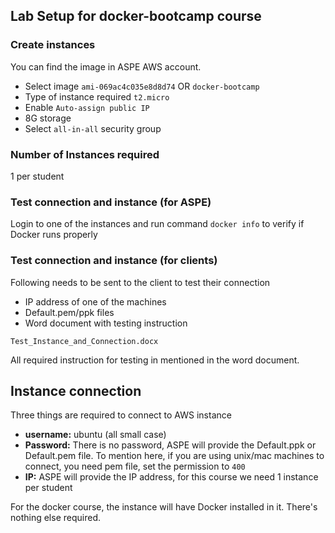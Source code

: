 ## Lab Setup for docker-bootcamp course

### Create instances
You can find the image in ASPE AWS account.
- Select image `ami-069ac4c035e8d8d74` OR `docker-bootcamp`
- Type of instance required `t2.micro`
- Enable `Auto-assign public IP`
- 8G storage
- Select `all-in-all` security group


### Number of Instances required
1 per student


### Test connection and instance (for ASPE)
Login to one of the instances and run command `docker info` to verify if Docker runs properly

### Test connection and instance (for clients)
Following needs to be sent to the client to test their connection

- IP address of one of the machines
- Default.pem/ppk files
- Word document with testing instruction
```
Test_Instance_and_Connection.docx
```

All required instruction for testing in mentioned in the word document.

## Instance connection
Three things are required to connect to AWS instance

- <b>username:</b> ubuntu (all small case)
- <b>Password:</b> There is no password, ASPE will provide the Default.ppk or Default.pem file. To mention here, if you are using unix/mac machines to connect, you need pem file, set the permission to `400`
- <b>IP:</b> ASPE will provide the IP address, for this course we need 1 instance per student

For the docker course, the instance will have Docker installed in it. There's nothing else required.